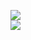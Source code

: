 [![](https://img.shields.io/badge/Made%20With-Github%20Spray-lightgrey.svg?style=for-the-badge&logo=github)](https://github.com/Annihil/github-spray#836)  
[![](https://i.imgur.com/2DrTn0Z.gif)](https://github.com/Annihil/github-spray)
